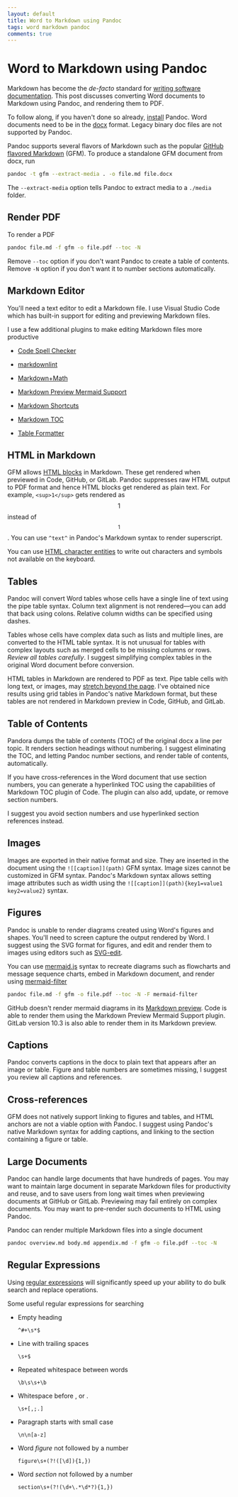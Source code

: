 ```yaml
---
layout: default
title: Word to Markdown using Pandoc
tags: word markdown pandoc
comments: true
---
```

# Word to Markdown using Pandoc

Markdown has become the _de-facto_ standard for [writing software documentation](https://www.amazon.com/Modern-Technical-Writing-Introduction-Documentation-ebook/dp/B01A2QL9SS). This post discusses converting Word documents to Markdown using Pandoc, and rendering them to PDF.

To follow along, if you haven't done so already, [install](https://pandoc.org/installing.html) Pandoc. Word documents need to be in the [docx](http://www.ecma-international.org/publications/standards/Ecma-376.htm) format. Legacy binary doc files are not supported by Pandoc.

Pandoc supports several flavors of Markdown such as the popular [GitHub flavored Markdown](https://github.github.com/gfm/) (GFM). To produce a standalone GFM document from docx, run

```bash
pandoc -t gfm --extract-media . -o file.md file.docx
```

The `--extract-media` option tells Pandoc to extract media to a `./media` folder.

## Render PDF

To render a PDF

```bash
pandoc file.md -f gfm -o file.pdf --toc -N
```

Remove `--toc` option if you don't want Pandoc to create a table of contents. Remove `-N` option if you don't want it to number sections automatically.

## Markdown Editor

You'll need a text editor to edit a Markdown file. I use Visual Studio Code which has built-in support for editing and previewing Markdown files.

I use a few additional plugins to make editing Markdown files more productive

* [Code Spell Checker](https://marketplace.visualstudio.com/items?itemName=streetsidesoftware.code-spell-checker)

* [markdownlint](https://marketplace.visualstudio.com/items?itemName=DavidAnson.vscode-markdownlint)

* [Markdown+Math](https://marketplace.visualstudio.com/items?itemName=goessner.mdmath)

* [Markdown Preview Mermaid Support](https://marketplace.visualstudio.com/items?itemName=bierner.markdown-mermaid)

* [Markdown Shortcuts](https://marketplace.visualstudio.com/items?itemName=mdickin.markdown-shortcuts)

* [Markdown TOC](https://marketplace.visualstudio.com/items?itemName=AlanWalk.markdown-toc)

* [Table Formatter](https://marketplace.visualstudio.com/items?itemName=shuworks.vscode-table-formatter)

## HTML in Markdown

GFM allows [HTML blocks](https://github.github.com/gfm/#html-blocks) in Markdown. These get rendered when previewed in Code, GitHub, or GitLab. Pandoc suppresses raw HTML output to PDF format and hence HTML blocks get rendered as plain text. For example, `<sup>1</sup>` gets rendered as $$1$$ instead of $$^1$$. You can use `^text^` in Pandoc's Markdown syntax to render superscript.

You can use [HTML character entities](https://dev.w3.org/html5/html-author/charref) to write out characters and symbols not available on the keyboard.

## Tables

Pandoc will convert Word tables whose cells have a single line of text using the pipe table syntax. Column text alignment is not rendered&mdash;you can add that back using colons. Relative column widths can be specified using dashes.

Tables whose cells have complex data such as lists and multiple lines, are converted to the HTML table syntax. It is not unusual for tables with complex layouts such as merged cells to be missing columns or rows. _Review all tables carefully_. I suggest simplifying complex tables in the original Word document before conversion.

HTML tables in Markdown are rendered to PDF as text. Pipe table cells with long text, or images, may [stretch beyond the page](https://github.com/jgm/pandoc/issues/4239). I've obtained nice results using grid tables in Pandoc's native Markdown format, but these tables are not rendered in Markdown preview in Code, GitHub, and GitLab.

## Table of Contents

Pandora dumps the table of contents (TOC) of the original docx a line per topic. It renders section headings without numbering. I suggest eliminating the TOC, and letting Pandoc number sections, and render table of contents, automatically.

If you have cross-references in the Word document that use section numbers, you can generate a hyperlinked TOC using the capabilities of Markdown TOC plugin of Code. The plugin can also add, update, or remove section numbers.

I suggest you avoid section numbers and use hyperlinked section references instead.

## Images

Images are exported in their native format and size. They are inserted in the document using the `![[caption]](path)` GFM syntax. Image sizes cannot be customized in GFM syntax. Pandoc's Markdown syntax allows setting image attributes such as width using the `![[caption]](path){key1=value1 key2=value2}` syntax.

## Figures

Pandoc is unable to render diagrams created using Word's figures and shapes. You'll need to screen capture the output rendered by Word. I suggest using the SVG format for figures, and edit and render them to images using editors such as [SVG-edit](https://github.com/SVG-Edit/svgedit).

You can use [mermaid.js](https://mermaidjs.github.io/) syntax to recreate diagrams such as flowcharts and message sequence charts, embed in Markdown document, and render using [mermaid-filter](https://github.com/raghur/mermaid-filter)

```bash
pandoc file.md -f gfm -o file.pdf --toc -N -F mermaid-filter
```

GitHub doesn't render mermaid diagrams in its [Markdown preview](https://github.com/github/markup). Code is able to render them using the Markdown Preview Mermaid Support plugin. GitLab version 10.3 is also able to render them in its Markdown preview.

## Captions

Pandoc converts captions in the docx to plain text that appears after an image or table. Figure and table numbers are sometimes missing, I suggest you review all captions and references.

## Cross-references

GFM does not natively support linking to figures and tables, and HTML anchors are not a viable option with Pandoc. I suggest using Pandoc's native Markdown syntax for adding captions, and linking to the section containing a figure or table.

## Large Documents

Pandoc can handle large documents that have hundreds of pages. You may want to maintain large document in separate Markdown files for productivity and reuse, and to save users from long wait times when previewing documents at GitHub or GitLab. Previewing may fail entirely on complex documents. You may want to pre-render such documents to HTML using Pandoc.

Pandoc can render multiple Markdown files into a single document

```bash
pandoc overview.md body.md appendix.md -f gfm -o file.pdf --toc -N
```

## Regular Expressions

Using [regular expressions](https://developer.mozilla.org/en-US/docs/Web/JavaScript/Guide/Regular_Expressions) will significantly speed up your ability to do bulk search and replace operations.

Some useful regular expressions for searching

* Empty heading

    `^#+\s*$`

* Line with trailing spaces

    `\s+$`

* Repeated whitespace between words

    `\b\s\s+\b`

* Whitespace before , or .

    `\s+[,;.]`

* Paragraph starts with small case

    `\n\n[a-z]`

* Word _figure_ not followed by a number

    `figure\s+(?!([\d]){1,})`

* Word _section_ not followed by a number

    `section\s+(?!(\d+\.*\d*?){1,})`
